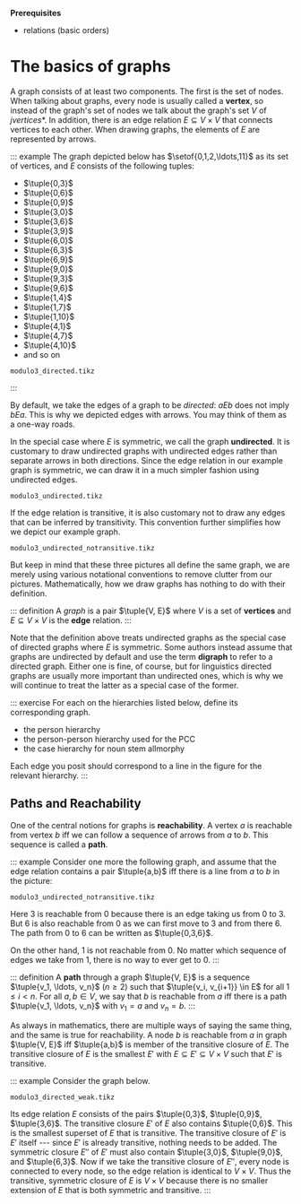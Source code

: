 **Prerequisites**

- relations (basic orders)

# The basics of graphs

A graph consists of at least two components. 
The first is the set of nodes.
When talking about graphs, every node is usually called a **vertex**, so instead of the graph's set of nodes we talk about the graph's set $V$ of *jvertices**.
In addition, there is an edge relation $E \subseteq V \times V$ that connects vertices to each other.
When drawing graphs, the elements of $E$ are represented by arrows.

::: example
The graph depicted below has $\setof{0,1,2,\ldots,11}$ as its set of vertices, and $E$ consists of the following tuples:


- $\tuple{0,3}$
- $\tuple{0,6}$
- $\tuple{0,9}$
- $\tuple{3,0}$
- $\tuple{3,6}$
- $\tuple{3,9}$
- $\tuple{6,0}$
- $\tuple{6,3}$
- $\tuple{6,9}$
- $\tuple{9,0}$
- $\tuple{9,3}$
- $\tuple{9,6}$
- $\tuple{1,4}$
- $\tuple{1,7}$
- $\tuple{1,10}$
- $\tuple{4,1}$
- $\tuple{4,7}$
- $\tuple{4,10}$
- and so on


~~~ {.include-tikz size=mid}
modulo3_directed.tikz
~~~
:::


By default, we take the edges of a graph to be *directed*: $a E b$ does not imply $b E a$.
This is why we depicted edges with arrows.
You may think of them as a one-way roads.

In the special case where $E$ is symmetric, we call the graph **undirected**.
It is customary to draw undirected graphs with undirected edges rather than separate arrows in both directions.
Since the edge relation in our example graph is symmetric, we can draw it in a much simpler fashion using undirected edges.

~~~ {.include-tikz size=mid}
modulo3_undirected.tikz
~~~

If the edge relation is transitive, it is also customary not to draw any edges that can be inferred by transitivity.
This convention further simplifies how we depict our example graph.

~~~ {.include-tikz size=big}
modulo3_undirected_notransitive.tikz
~~~

But keep in mind that these three pictures all define the same graph, we are merely using various notational conventions to remove clutter from our pictures.
Mathematically, how we draw graphs has nothing to do with their definition.

::: definition
A *graph* is a pair $\tuple{V, E}$ where $V$ is a set of **vertices** and $E \subseteq V \times V$ is the **edge** relation.
:::

Note that the definition above treats undirected graphs as the special case of directed graphs where $E$ is symmetric.
Some authors instead assume that graphs are undirected by default and use the term **digraph** to refer to a directed graph.
Either one is fine, of course, but for linguistics directed graphs are usually more important than undirected ones, which is why we will continue to treat the latter as a special case of the former.


::: exercise
For each on the hierarchies listed below, define its corresponding graph.


- the person hierarchy
- the person-person hierarchy used for the PCC
- the case hierarchy for noun stem allmorphy


Each edge you posit should correspond to a line in the figure for the relevant hierarchy.
:::


## Paths and Reachability

One of the central notions for graphs is **reachability**.
A vertex $a$ is reachable from vertex $b$ iff we can follow a sequence of arrows from $a$ to $b$.
This sequence is called a **path**.

::: example
Consider one more the following graph, and assume that the edge relation contains a pair $\tuple{a,b}$ iff there is a line from $a$ to $b$ in the picture:

~~~ {.include-tikz size=big}
modulo3_undirected_notransitive.tikz
~~~

Here $3$ is reachable from $0$ because there is an edge taking us from $0$ to $3$.
But $6$ is also reachable from $0$ as we can first move to $3$ and from there $6$.
The path from $0$ to $6$ can be written as $\tuple{0,3,6}$.

On the other hand, $1$ is not reachable from $0$.
No matter which sequence of edges we take from $1$, there is no way to ever get to $0$.
:::

::: definition
A **path** through a graph $\tuple{V, E}$ is a sequence $\tuple{v_1, \ldots, v_n}$ ($n \geq 2$) such that $\tuple{v_i, v_{i+1}} \in E$ for all $1 \leq i < n$.
For all $a, b \in V$, we say that $b$ is reachable from $a$ iff there is a path $\tuple{v_1, \ldots, v_n}$ with $v_1 = a$ and $v_n = b$.
:::

As always in mathematics, there are multiple ways of saying the same thing, and the same is true for reachability.
A node $b$ is reachable from $a$ in graph $\tuple{V, E}$ iff $\tuple{a,b}$ is member of the transitive closure of $E$.
The transitive closure of $E$ is the smallest $E'$ with $E \subseteq E' \subseteq V \times V$ such that $E'$ is transitive.

::: example
Consider the graph below.

~~~ {.include-tikz size=small}
modulo3_directed_weak.tikz
~~~

Its edge relation $E$ consists of the pairs $\tuple{0,3}$, $\tuple{0,9}$, $\tuple{3,6}$.
The transitive closure $E'$ of $E$ also contains $\tuple{0,6}$.
This is the smallest superset of $E$ that is transitive.
The transitive closure of $E'$ is $E'$ itself --- since $E'$ is already transitive, nothing needs to be added.
The symmetric closure $E''$ of $E'$ must also contain $\tuple{3,0}$, $\tuple{9,0}$, and $\tuple{6,3}$.
Now if we take the transitive closure of $E''$, every node is connected to every node, so the edge relation is identical to $V \times V$.
Thus the transitive, symmetric closure of $E$ is $V \times V$ because there is no smaller extension of $E$ that is both symmetric and transitive.
:::
